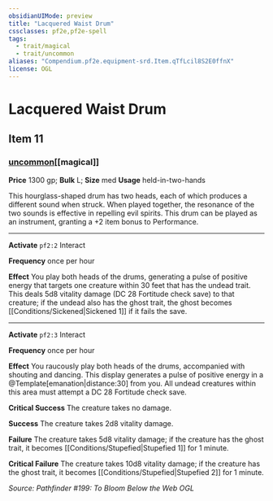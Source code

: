 ```yaml
---
obsidianUIMode: preview
title: "Lacquered Waist Drum"
cssclasses: pf2e,pf2e-spell
tags:
  - trait/magical
  - trait/uncommon
aliases: "Compendium.pf2e.equipment-srd.Item.qTfLcil8S2E0ffnX"
license: OGL
---
```

# Lacquered Waist Drum
## Item 11
### [uncommon](uncommon "Uncommon Rarity Trait")[[magical]]


**Price** 1300 gp; 
**Bulk** L; **Size** med
**Usage** held-in-two-hands

This hourglass-shaped drum has two heads, each of which produces a different sound when struck. When played together, the resonance of the two sounds is effective in repelling evil spirits. This drum can be played as an instrument, granting a +2 item bonus to Performance.

* * *

**Activate** `pf2:2` Interact

**Frequency** once per hour

**Effect** You play both heads of the drums, generating a pulse of positive energy that targets one creature within 30 feet that has the undead trait. This deals 5d8 vitality damage (DC 28 Fortitude check save) to that creature; if the undead also has the ghost trait, the ghost becomes [[Conditions/Sickened|Sickened 1]] if it fails the save.

* * *

**Activate** `pf2:3` Interact

**Frequency** once per hour

**Effect** You raucously play both heads of the drums, accompanied with shouting and dancing. This display generates a pulse of positive energy in a @Template\[emanation|distance:30\] from you. All undead creatures within this area must attempt a DC 28 Fortitude check save.

**Critical Success** The creature takes no damage.

**Success** The creature takes 2d8 vitality damage.

**Failure** The creature takes 5d8 vitality damage; if the creature has the ghost trait, it becomes [[Conditions/Stupefied|Stupefied 1]] for 1 minute.

**Critical Failure** The creature takes 10d8 vitality damage; if the creature has the ghost trait, it becomes [[Conditions/Stupefied|Stupefied 2]] for 1 minute.

*Source: Pathfinder #199: To Bloom Below the Web*
*OGL*